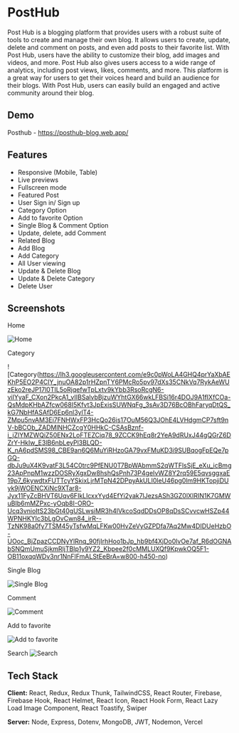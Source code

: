 
# PostHub

Post Hub is a blogging platform that provides users with a robust suite of tools to create and manage their own blog. It allows users to create, update, delete and comment on posts, and even add posts to their favorite list. With Post Hub, users have the ability to customize their blog, add images and videos, and more. Post Hub also gives users access to a wide range of analytics, including post views, likes, comments, and more. This platform is a great way for users to get their voices heard and build an audience for their blogs. With Post Hub, users can easily build an engaged and active community around their blog.




## Demo

Posthub -
https://posthub-blog.web.app/




## Features

- Responsive (Mobile, Table)
- Live previews
- Fullscreen mode
- Featured Post
- User Sign in/ Sign up
- Category Option
- Add to favorite Option
- Single Blog & Comment Option
- Update, delete, add Comment
- Related Blog
- Add Blog
- Add Category
- All User viewing
- Update & Delete Blog
- Update & Delete Category
- Delete User


## Screenshots

Home 

![Home](https://lh3.googleusercontent.com/aPZuGJDuqK-aaeTS9ed27_HsR96IzT1qw8AIXXEW9pZxvKkXoMOM5SfttiH8bg4TCtnaTIE0k1HMElF3Jz7Dk6z1xW1q50pK7eIO0EwrEYRE9h3hYDh7p2HNW-CohPSJWtTWRdhDZeo4rzpaDDXW30z1Fsi5y7ASyppjaHE2f7MqvhuJJIX_dtqNWEl2w-Mluc34Zj7U0Oi9DKReDCJc3OfSoEQb4g3YKTgX3Cbz8iha4PI4DeRNamNUDqL0fkYrMJgryR86U4Co6MDNbKuOiOhJeMfSFEJ5hX9AcbpgKuMhxsGOOivHE0cmd4qR_tsaTVVBikbbBmXYR8dGYsCXGQmc2b-1tYhifDMMZYpvjETv1KM9gqv6o-yHT4mdPB6E7orXnCRgXcxBQus1byd2byyQzkvrmRiI9T7nidGbLVzCtpISuWHadBHd_4H1E8lm4R7l1iqVQ7IRkQsyRCf5kASZpM2o6LDhII_4v_SmTuffLeD_xxRPCji8j3YmkRAsdlv3r4agpR1FasZiWcOh7knxBjuQUwYkJx7AfY4SglZRllW-pQvfcf65TkaqGW48GUkMtknHNm-wy_k0r6YmnT-_K1BuSc0T2zy6p4gNTDd82-Z1wEtLlvrzezmpU0XG_BPYwkWaK2WE_loN1Znci-NYRuAyLKaIlAzm3Om12OycYR4cbVGQc417xB4ldXpHsWAcmpAX9PnjemFdViWukPoS_Le_kvlPE7KDuAc-uwrH66MY0RtPWLUkpHc35RIXIw_TejErvF6eeK7WspP1CmlgjqF20_VWY2rwKom9v7fFOqeo7QQFqOus5283soS6ZTosGOnXch86_VAGZJJD-TnU34UkMWnMMyyjqjtN2w-IFX7jy4eReDs_KJHLGKYQVHGKrd_HXHS9EYg_0yzids8uhK8rit4nLSRHBhLYSg6HLzoF-EI-e9MTxmuCdNI98mXkldtKb3CSyfN0zBRdnlN6k7JRqAoeSII8a-vjVff3pSJ-Sx6G1GWr7Y7R_YVj9djb7Z72-WDm2jLMjq-HB4MQgZR1zSh8dysB4cvrphx6ANqU2wjCsQWDrONH3HQ=w800-h450-no?authuser=4)

Category 

![Category(https://lh3.googleusercontent.com/e9c0pWoLA4GHQ4prYaXbAEKhP5EO2P4ClY_jnuOA82p1rHZpnTY6PMcRo5pv97dXs35CNkVq7RykAeWUzEko2reJP17l0TIL5oRjqefwTpLxtv9kYbb3RsoRcgN6-viIYyaF_CXon2PkcA1_vIIBSalvbBjzuWYhtGX66wkLFBSi16r4DOJ9A1fIXfCOa-QsMdpKHbAZfcw068I5Kfvt3JpExisSUWNqFg_3sAv3D76BcOBhFaryqDtQS_kG7NbHfASAfD6Ep6nl3ylT4-ZMpu5nvAM3Ei7FNHWxFP3HcQo26is17OuM56Q3JOhE4LVHdgmCP7sft9nV-bBCOb_ZADMlNHCZcgY0HHkC-CSAsBznf-i_jZlYMZWQiZ50ENx2LoFTEZCiq78_9ZCCK9hEq8r2YeA9dRUxJ44gQGrZ6DZrY-HkIw_E3lB6nbLeyPl3BLQD-K_nA6pdSMS98_CBE9an6Q6MuYiRHzoGA79vxFMuKD3i9SUBqogFpEQe7pGQ-dbJu9uX4K9vatF3L54C0trc9PfENU0T7BpWAbmmS2qWTFlsSjE_eXu_icBmg23ApPnpM1wzzDOSRyXgxDw8hshQsPnh73P4geIvWZ8Y2rq59E5qvsggxaE19p7_6kywdtxFUTTcyYSkixLjrMTpN42DPpyAkULI0leU46pg0lm9HKTopjiDUyk9jWOENCXiNc9XTar8-Jyx11FyZcBHVT6Uqv6FIkLlcxxYyd4EfYi2yak7lJezsASh3GZ0lXIRIN1K7GMWuBIb6mMZPxc-yOqb8I-ORO-Ucq3vnioItS23bGt40gUSLwsiMR3h4lVkcoSqdDDsOP8qDsSCvvcwHSZp44WPNHKYIc3bLgOvCwn84_irR--TzNK98a0fy7TSM45yTsfwMqLFKw00HvZeVyGZPDfa7Aq2Mw4DIDUeHzbO-UOoc_BjZpazCCDNyYlRnq_90fjIrhHoo1bJp_hb9bf4XjDo0lvOe7af_R6dOGNAbSNQmUmuSjkmRljTBIp1y9YZ2_Kbpee2f0cMMLUXQf9KpwkOQ5F1-OB11oxqqWDv3nr1NnFlFmALStEeBrA=w800-h450-no)

Single Blog

![Single Blog](https://lh3.googleusercontent.com/y88-InfZtei0npRf6vDi0I3CDJgGkYWZskr9LRphqz64M3wKF-HhVuux_Y0wgD9XavKstrifjAeq--UUAv01_-3E3GmN1PIL8hYw69JXh_24PnHTnBMCI3Ta70vNn1nZE_nWwBjI42MAopucSnVryC_IzYRTpS6Ctfj5qZEZTfhShU6OA849QRasQPu3UEJgEhxVlMztTdmXsPkMoilVNesyiL-eKJ5TnNUSsBR0Iavr0gYpxFJgOFB2HQgNaUIiXicokwhskerVxJrxA2q0lD_-YaUnD3-dvribIeYbiNGfSMmytf-3nKDt5_VMK_K29vcnk6RYGyAfiAuGsjGMD2aOgD8Qy4sHwAqUacLowxsLV55e2OQocLAlZnLGm7XHKvc5MVlYKFLkQozJWDmaXVsUDPT_OR1oFZPx_b-UFn3OVmKObjiuNmcTALn-jfS1CzaULHmmXVhF4nhXntO5rGN_3Tght2aBo6xtKeUeN1HVp3asXYcQveCOzQfbZ_OjFiJBYg7KCZ7Ep1xyj3TAYrLOmaPYm8mMVZ9H_T06RRH0Ps184ZKbzpBBxcuuMv6s5OX6s4xh5uFqMTxRYVP1n-YDRUEjs1uW54SFmZ0xZgThndF8CqxmnXZlrsY2hgE-zgWEBpHeXmAIf487vk4LoLwPm_8PHFw_-cOzwkFq3gW1iXc-pQNgUb1fhtlsXuoo-KRpFqvT6c7J7Nd0EbYJCgBc4ZAUMiNk7iUn4fHqs0SvL3iCnyC1S4LKDDqresoxZM2RrjGLiXlzae6ed6s__8pFMC4E3wNwECkRGdEPubxzkdSxxvPAY2eVTyWxNvQxaDHbIsE2GMAyB0n0a5JkWHpaTqICXDqGCcwHTqHjCOFzzGDPNRV0qV4HdBPN44kEs9_4tQFMRIKR_A8bvt2r4VI6Uc-V1_yZOshbZYscLNw7Ul19YU-EafOMEux8efHT0z4I2d4f-YJkV7VynMc2njmUh_VEpEO03dvG9GLCW3ECW99nct6EEUotW3LIdj1MnodsYApwqadU0bHFil22_O6ps5j0d-C7URIXD89ldPQsTXmUX79UTnXGzye7wbc=w800-h450-no)

Comment

![Comment](https://lh3.googleusercontent.com/Cai-h3TE9rWePTIpdP36-0xvBZn-R1kW_KRtx-KMzXfoGfbjRKcYxo5-s20xzRIuOh4MzHPdk2gbkxx5EMkz_2bXwsQ8-spzkTVyU2EQ4ZAwoNsIeB4SLQOfWwmxYaDyPfx4dhCmRTb3N0yV8Gl9CrITvx5Pw_3P1Kd0YK1SA36SaHTotQ5aPrt2fbjDeSdFZCIo_NECRs9KP8dG6eJXGMRxnnipyQLggeH-9HvfievEBHiyzM--MEcqAuueBESs_qPODteE8sQELFpUXzNyczmLXbJr6kAxxNCmWcVMa7di81RRWiC0el0yO4MyXA18FgTvUIJEqzl4252gTVlxIiHcNBx-y3xxKWSNnEzxc_oHD6cBC8o0YufmiCXfDNgBSHl5BOVxQG6AmTTnFxRwvknXx9I0u3qwj2dokKp0_LXOFW5LlYQmU_wmI4q53p6rqfb_8R3OvTI2Z2ZpDm0EocqRp_Ut2kq_mvyndZz3L2_3Vmn46zd9JC6k4aKpWJtV1Qc705eba9ZonZR2BWCzqOlyMK0xD_IIGQw_4SqPCEwwf6bvx8EUbDO2daFAM1UxeBpfLgMARV22dyOal2YWFzKYHTOa8oNssftZESkBVqxvjX4ilONx4LhDjqNQJ7RZOsfkkBm2Qp6PxVxiJYmWUQbdjQQZsIcxyhJk2VM-2wXQ-_3XRddQlE4TDmY4wQpe8izxAofful_feLnFGC3OtJLxkm3Tdy41At3xLs2fwNXZbcXodBfmH8iHMYllXxXS-MwtpDVa89uOtxIyATL6mgWg4mzeDhQqJxIkAV0wnmBXJPcnJocEvFQbv7D5nzVVwX6m5EjgDKlaHED5xMuByleq_gv9smXluYrfS4ae-SF9taYw5morPeg6HY3QOSJXJZaJaeme342D_B5ZmIKRsSra7X0dc7ORB_XFx82YsFouiH_Zg9DZVIWurErObqpLz3Z9o0xXmx06TbEl6rVwYwFqW0zKgLQhd03_L0v0tlOaIIh8WCMfahdoopAJk27yej0rwoCIvENv25G2hoSwW9e-OX7x4BHOK3DxqEe60_-qd6a0CB62wCz-a39qcc8=w800-h450-no)

Add to favorite

![Add to favorite](https://lh3.googleusercontent.com/fNcJZl1QuDNDbp6nDmRB_216-L_zt0rWHC4Sle8p8jxQHywfAW2fd7mwLPrz9VQmhnjnw2ld3DMC3vdsyyLanGENdgFxT_uVPSj6s5QLc2mP3fYtBvERvFqPHVOm-qJsjZ7SXoBMs4AoONSHC9WNqESyg4IATHV6IsWGyoeP_rAPb5F-3_65cUF6AKM_nmluF91RpYhFZw3CkvEsFKWXDW9gCVj4reJGcjFRSvBVvphRWRDaqQJ6CD085RLs0ysQAI4dA0g_R8lIlu7Q0HDOjO1Zdcsm73ZE78WJvewMHe-C_UxXmGnNJ1B3GCKwhIEEBG2uERTjNG9ftIRwzPX93Ap9rmDatvr8pH6qLR0TAZM4FcvU_wJ5Ig58lKXb704od3VGHlp04JfbJRnqMdsjxm8PgVMAYw1WpyasQtLd2O4krETqCOfJwTAIgvOD9Awj4tRggvSeFGO9RdEzs7EzYwVUf6j2YQVuFXlXogTpHoklaJMNcsxxLeMsVkL8niXJJomXV9qKfZRLEDtCzX_h21FVYS1S4vwZ-vvR7gA4oTtCCDFx3D08IVbFeNkFsydWHcxYA7Vdbj2QRqRRnfESypWdsjPILqakE8NiKNbzyOp_g_FuveDxDA4OPR-KkqgCnFQZJy691OL5cjAWdEEXCtLnKFnZ7QdoBcTWEbzeroVngLss85hriyG-p3TuAcsS3Q0xavfoS9-jUArCa3cHcaJG9F5RZBI7hOYz_e0N_HxkUqsyK34fBHkygYiamJXD6zEQ-uL-qEsiQGZc28bgJEoxulWEeTVw5pp3mERmg1KSIUZcKqE02VoDGzVzc-8VA0Fw6airZTHvNgS1C-33AnkX7g106SSGMEQyZ0KNpuoi5bbFaRP1oPvo5bGlzsD_AA50baibrIBkvcigN8XVT1MU2lklWJ7A0uJW54i91HiiErt2gNFRFl7Qg6-w2Nr9u2wMxkeu-nfVbFj62_R2W-hn66aa1VRnXbqJW6rcLIeLCmHCFMsWnoVy0b56U8tBi0CQhMe1vGQ1kIMg7mTqv3RrsewxjIgWrs42ohBNpEbnhwmf_2nUvyMK61YDNHo=w800-h450-no?authuser=4)

Search
![Search](https://lh3.googleusercontent.com/zv-fQIxr8tINOVliWEjHfIGDMmjGsrE_hrrPYXZJTOif9rb6kvVtR4HPEXN1MBxkGxnU0JeibwTTVQnyjV0EHIfumt6Fj4JLkx3_wFXMnN6vNAsKxAMft2uF9fc6aI0EjudLcQ4AWnFc8qE2niS6wLomkv6Hu3_mHtzSxD5qCfwGW2SuhfpLQKXrw2ruBHfXut-gCB-G1BWCdX3rKlUHWwBlu6YCijXMU97QzRpTvR4e86c4O6OTxYNFWJH9EuUadMqfJrQJNGl6ol-j3_fCX4LuoaEeHJFjHXiRNuRLTdak1RB0FK_mw04PCHO86COFDqjfHdiv8SHF_kHgx31NIdZGvBFVvMjYvN9Na6ngDnZliZl-dfj1E8EQ0R5duatCQy7tdjh2SA26jv5fPF6EOqgo4n01IcG8CUwsEgFXLvMgQVYd8GYGSG3-Wg5a9T1NHcNA3Bpv8U2jhoXIBVFx2SsAM_r-61t4EDzi1_FAE-BZhjOY2_oqtOlR9o1LZs8nCIqscoJ8uvB4o2TCdlMJMvz1GHwHxVcgvQCQQ_8sPZI-iXpxujlTXMGHKxUJ-3Fqpm2VI-O0LqnmSNp9STTcQfzXIHNCq9xXJXdUnGH9sV2d2FGjZQtmCvtDOdZyuH8QHJYVQtZ8MLN40ME25sTbcCAS0d1EN6JRKZYQKEJWkamh1EucrSPMi04KMMvLcPRvBO9CPw9jC2OEIe4iAXdw0NqkS776NfdLkI8ePHaTcZsAUeHdNElFMSm9L8VGJdFfuOxJQEr9MPxsw6eQHWIwfpEw7tOKWG5nqjXxpv2-gFBlmjte8XplrOrhQh952kerdTAz07KYYZacHe2S8MOQc1cblej3JjliGWvPybrG-1-1j1XPGXTvaSOpylMmRrS5k_059zRrFO8ws5gHc-_UkWFJ6DGuj3fRCpVqbB9d4flylIDrG_dkYgRFhd0gV8UXE4_Vw3WvIwoLddLLcw2rGztQvftkhbfS3tVKBqh0jIrUjeponpu6liSF8Ru0_VAD_xU9bit8e5xUqnlRMGB2DCF5ekxTdGBR_NFPxdNdR1MBvvXEN_9Ovqd9Ud84oNA=w800-h450-no)

## Tech Stack

**Client:** React, Redux, Redux Thunk, TailwindCSS, React Router, Firebase, Firebase Hook, React Helmet, React Icon, React Hook Form, React Lazy Load Image Component, React Toastify, Swiper

**Server:** Node, Express, Dotenv, MongoDB, JWT, Nodemon, Vercel 


